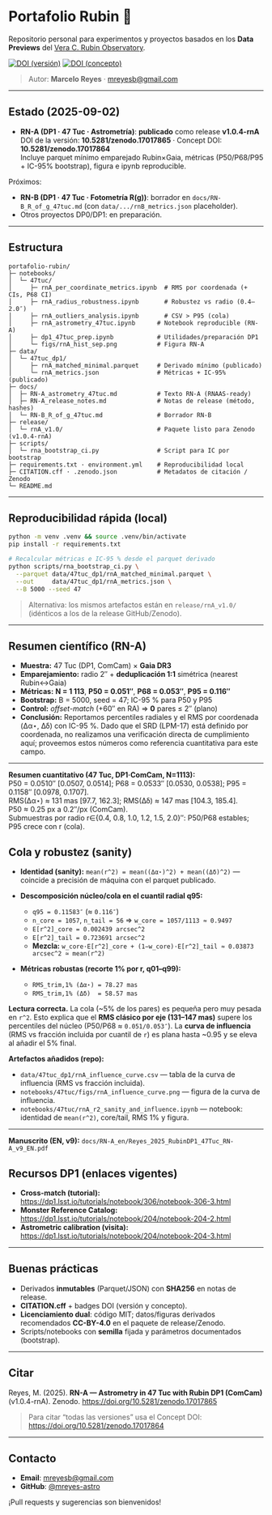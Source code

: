 # Portafolio Rubin 🔭

Repositorio personal para experimentos y proyectos basados en los **Data Previews** del [Vera C. Rubin Observatory](https://www.lsst.org/).

[![DOI (versión)](https://zenodo.org/badge/DOI/10.5281/zenodo.17017865.svg)](https://doi.org/10.5281/zenodo.17017865)
[![DOI (concepto)](https://zenodo.org/badge/DOI/10.5281/zenodo.17017864.svg)](https://doi.org/10.5281/zenodo.17017864)

> Autor: **Marcelo Reyes** · [mreyesb@gmail.com](mailto:mreyesb@gmail.com)

---

## Estado (2025-09-02)

- **RN-A (DP1 · 47 Tuc · Astrometría)**: **publicado** como release **v1.0.4-rnA**  
  DOI de la versión: **10.5281/zenodo.17017865** · Concept DOI: **10.5281/zenodo.17017864**  
  Incluye parquet mínimo emparejado Rubin×Gaia, métricas (P50/P68/P95 + IC-95% bootstrap), figura e ipynb reproducible.

Próximos:
- **RN-B (DP1 · 47 Tuc · Fotometría R(g))**: borrador en `docs/RN-B_R_of_g_47tuc.md` (con `data/.../rnB_metrics.json` placeholder).
- Otros proyectos DP0/DP1: en preparación.

---

## Estructura

```text
portafolio-rubin/
├─ notebooks/
│  └─ 47tuc/
│     ├─ rnA_per_coordinate_metrics.ipynb  # RMS por coordenada (+ CIs, P68 CI)
│     ├─ rnA_radius_robustness.ipynb       # Robustez vs radio (0.4–2.0″)
│     ├─ rnA_outliers_analysis.ipynb       # CSV > P95 (cola)
│     ├─ rnA_astrometry_47tuc.ipynb      # Notebook reproducible (RN-A)
│     ├─ dp1_47tuc_prep.ipynb            # Utilidades/preparación DP1
│     └─ figs/rnA_hist_sep.png           # Figura RN-A
├─ data/
│  └─ 47tuc_dp1/
│     ├─ rnA_matched_minimal.parquet     # Derivado mínimo (publicado)
│     └─ rnA_metrics.json                # Métricas + IC-95% (publicado)
├─ docs/
│  ├─ RN-A_astrometry_47tuc.md           # Texto RN-A (RNAAS-ready)
│  ├─ RN-A_release_notes.md              # Notas de release (método, hashes)
│  └─ RN-B_R_of_g_47tuc.md               # Borrador RN-B
├─ release/
│  └─ rnA_v1.0/                          # Paquete listo para Zenodo (v1.0.4-rnA)
├─ scripts/
│  └─ rna_bootstrap_ci.py                # Script para IC por bootstrap
├─ requirements.txt · environment.yml    # Reproducibilidad local
├─ CITATION.cff · .zenodo.json           # Metadatos de citación / Zenodo
└─ README.md
```

---

## Reproducibilidad rápida (local)

```bash
python -m venv .venv && source .venv/bin/activate
pip install -r requirements.txt

# Recalcular métricas e IC-95 % desde el parquet derivado
python scripts/rna_bootstrap_ci.py \
  --parquet data/47tuc_dp1/rnA_matched_minimal.parquet \
  --out     data/47tuc_dp1/rnA_metrics.json \
  --B 5000 --seed 47
```

> Alternativa: los mismos artefactos están en `release/rnA_v1.0/` (idénticos a los de la release GitHub/Zenodo).

---

## Resumen científico (RN-A)

- **Muestra:** 47 Tuc (DP1, ComCam) × **Gaia DR3**  
- **Emparejamiento:** radio 2″ + **deduplicación 1:1** simétrica (nearest Rubin↔Gaia)  
- **Métricas:** **N = 1 113**, **P50 = 0.051″**, **P68 = 0.053″**, **P95 = 0.116″**  
- **Bootstrap:** B = 5000, seed = 47; IC-95 % para P50 y P95  
- **Control:** *offset-match* (+60″ en RA) ⇒ **0** pares ≤ 2″ (plano)  
- **Conclusión:** Reportamos percentiles radiales y el RMS por coordenada (Δα⋆, Δδ) con IC-95 %. Dado que el SRD (LPM-17) está definido por coordenada, no realizamos una verificación directa de cumplimiento aquí; proveemos estos números como referencia cuantitativa para este campo.

---

**Resumen cuantitativo (47 Tuc, DP1·ComCam, N=1113):**  
P50 = 0.0510″ [0.0507, 0.0514]; P68 = 0.0533″ [0.0530, 0.0538]; P95 = 0.1158″ [0.0978, 0.1707].  
RMS(Δα⋆) ≈ 131 mas [97.7, 162.3]; RMS(Δδ) ≈ 147 mas [104.3, 185.4].  
P50 ≈ 0.25 px a 0.2″/px (ComCam).  
Submuestras por radio r∈{0.4, 0.8, 1.0, 1.2, 1.5, 2.0}″: P50/P68 estables; P95 crece con r (cola).


## Cola y robustez (sanity)

- **Identidad (sanity):** `mean(r^2) = mean((Δα⋆)^2) + mean((Δδ)^2)` — coincide a precisión de máquina con el parquet publicado.

- **Descomposición núcleo/cola en el cuantil radial q95:**
  - `q95 = 0.11583″` (≈ `0.116″`)
  - `n_core = 1057`, `n_tail = 56` ⇒ `w_core = 1057/1113 ≈ 0.9497`
  - `E[r^2]_core = 0.002439 arcsec^2`
  - `E[r^2]_tail = 0.723691 arcsec^2`
  - **Mezcla:** `w_core·E[r^2]_core + (1−w_core)·E[r^2]_tail ≈ 0.03873 arcsec^2 ≃ mean(r^2)`

- **Métricas robustas (recorte 1% por r, q01–q99):**
  - `RMS_trim,1% (Δα⋆) = 78.27 mas`
  - `RMS_trim,1% (Δδ)  = 58.57 mas`

**Lectura correcta.** La cola (~5% de los pares) es pequeña pero muy pesada en `r^2`. Esto explica que el **RMS clásico por eje (131–147 mas)** supere los percentiles del núcleo (P50/P68 ≈ `0.051/0.053″`). La **curva de influencia** (RMS vs fracción incluida por cuantil de `r`) es plana hasta ~0.95 y se eleva al añadir el 5% final.

**Artefactos añadidos (repo):**
- `data/47tuc_dp1/rnA_influence_curve.csv` — tabla de la curva de influencia (RMS vs fracción incluida).
- `notebooks/47tuc/figs/rnA_influence_curve.png` — figura de la curva de influencia.
- `notebooks/47tuc/rnA_r2_sanity_and_influence.ipynb` — notebook: identidad de `mean(r^2)`, core/tail, RMS 1% y figura.

---


**Manuscrito (EN, v9):** `docs/RN-A_en/Reyes_2025_RubinDP1_47Tuc_RN-A_v9_EN.pdf`


## Recursos DP1 (enlaces vigentes)

- **Cross-match (tutorial):** https://dp1.lsst.io/tutorials/notebook/306/notebook-306-3.html  
- **Monster Reference Catalog:** https://dp1.lsst.io/tutorials/notebook/204/notebook-204-2.html  
- **Astrometric calibration (visita):** https://dp1.lsst.io/tutorials/notebook/204/notebook-204-3.html

---

## Buenas prácticas

- Derivados **inmutables** (Parquet/JSON) con **SHA256** en notas de release.
- **CITATION.cff** + badges DOI (versión y concepto).
- **Licenciamiento dual**: código MIT; datos/figuras derivados recomendados **CC-BY-4.0** en el paquete de release/Zenodo.
- Scripts/notebooks con **semilla** fijada y parámetros documentados (bootstrap).

---

## Citar

Reyes, M. (2025). **RN-A — Astrometry in 47 Tuc with Rubin DP1 (ComCam)** (v1.0.4-rnA). Zenodo. https://doi.org/10.5281/zenodo.17017865  
> Para citar “todas las versiones” usa el Concept DOI: https://doi.org/10.5281/zenodo.17017864

---

## Contacto

- **Email**: [mreyesb@gmail.com](mailto:mreyesb@gmail.com)  
- **GitHub**: [@mreyes-astro](https://github.com/mreyes-astro)

¡Pull requests y sugerencias son bienvenidos!


